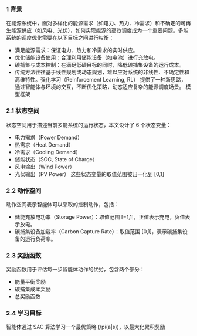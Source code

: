 ### 1 背景
在能源系统中，面对多样化的能源需求（如电力、热力、冷需求）和不确定的可再生能源供应（如风电、光伏），如何实现能源的高效调度成为一个重要问题。多能系统的调度优化需要在以下目标之间进行权衡：

- 满足能源需求：保证电力、热力和冷需求的实时供应。
- 优化储能设备使用：合理利用储能设备（如电池）进行充放电。
- 碳捕集与成本控制：在满足低碳目标的同时，降低碳捕集设备的运行成本。
- 传统方法往往基于线性规划或动态规划，难以应对系统的非线性、不确定性和高维特性。强化学习（Reinforcement Learning, RL） 提供了一种新思路，通过智能体与环境的交互，不断优化策略，动态适应复杂的能源调度场景。
模型框架

### 2.1 状态空间
状态空间用于描述当前多能系统的运行状态，本文设计了 6 个状态变量：

- 电力需求（Power Demand）
- 热需求（Heat Demand）
- 冷需求（Cooling Demand）
- 储能状态（SOC, State of Charge）
- 风电输出（Wind Power）
- 光伏输出（PV Power）
这些状态变量的取值范围被归一化到 [0,1]

### 2.2 动作空间
动作空间表示智能体可以采取的控制动作，包括：
- 储能充放电功率（Storage Power）：取值范围 [−1,1]，正值表示充电，负值表示放电。
- 碳捕集设备加载率（Carbon Capture Rate）：取值范围 [0,1]，表示碳捕集设备的运行负荷率。

### 2.3 奖励函数
奖励函数用于评估每一步智能体动作的优劣，包含两个部分：

- 能量平衡奖励
- 碳捕集成本奖励
- 总奖励函数
### 2.4 学习目标
智能体通过 SAC 算法学习一个最优策略 (\pi(a|s))，以最大化累积奖励
